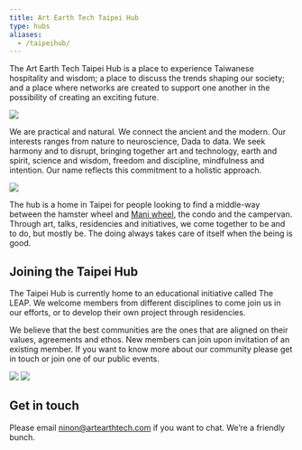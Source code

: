 ```yaml
---
title: Art Earth Tech Taipei Hub
type: hubs
aliases:
  - /taipeihub/
---
```


The Art Earth Tech Taipei Hub is a place to experience Taiwanese hospitality and wisdom; a place to discuss the trends shaping our society; and a place where networks are created to support one another in the possibility of creating an exciting future.

<img src="/images/taipei-hub-01.jpg">

We are practical and natural. We connect the ancient and the modern. Our interests ranges from nature to neuroscience, Dada to data. We seek harmony and to disrupt, bringing together art and technology, earth and spirit, science and wisdom, freedom and discipline, mindfulness and intention. Our name reflects this commitment to a holistic approach.



<img src="/images/taipei-hub-05.jpg">


The hub is a home in Taipei for people looking to find a middle-way between the hamster wheel and [Mani wheel][wheel], the condo and the campervan. Through art, talks, residencies and initiatives, we come together to be and to do, but mostly be. The doing always takes care of itself when the being is good.

[wheel]: http://www.wishbop.com/images/201110/source_img/Handmade_Tibetan_Prayer_Wheel_Turner_Buddhist_Prayer_Wheel_original_img_gallery_1318990124_747__1.jpg

## Joining the Taipei Hub

The Taipei Hub is currently home to an educational initiative called The LEAP. We welcome members from different disciplines to come join us in our efforts, or to develop their own project through residencies.

We believe that the best communities are the ones that are aligned on their values, agreements and ethos. New members can join upon invitation of an existing member.
If you want to know more about our community please get in touch or join one of our public events.

<img src="/images/taipei-hub-02.jpg">
<img src="/images/taipei-hub-03.jpg">

## Get in touch

Please email ninon@artearthtech.com if you want to chat. We’re a friendly bunch.
